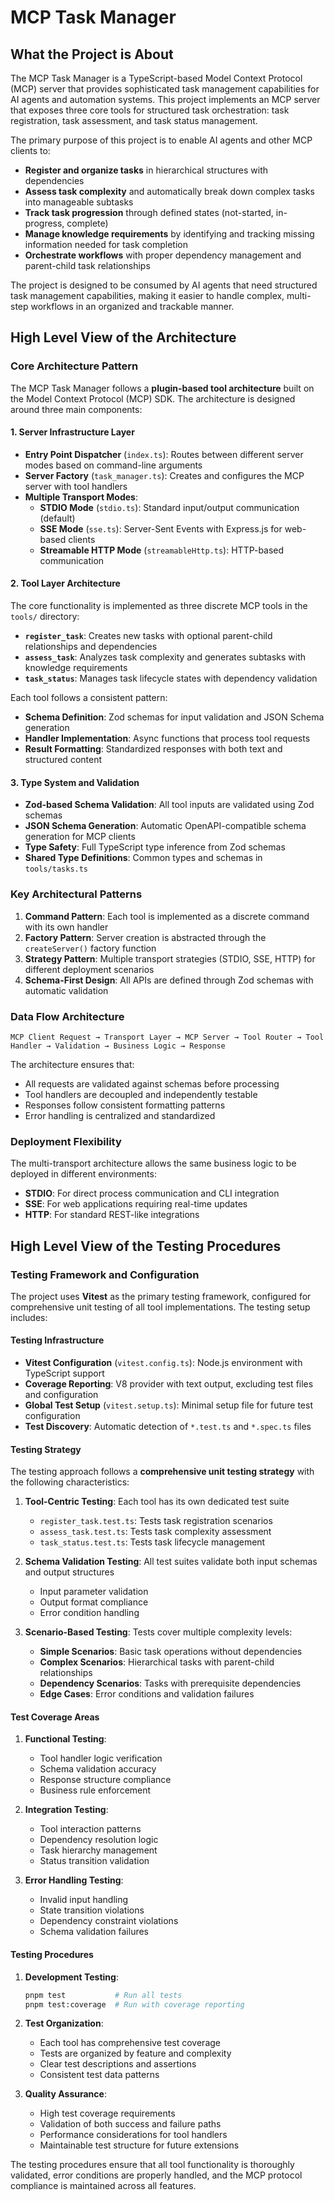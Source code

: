 # MCP Task Manager

## What the Project is About

The MCP Task Manager is a TypeScript-based Model Context Protocol (MCP) server that provides sophisticated task management capabilities for AI agents and automation systems. This project implements an MCP server that exposes three core tools for structured task orchestration: task registration, task assessment, and task status management.

The primary purpose of this project is to enable AI agents and other MCP clients to:

- **Register and organize tasks** in hierarchical structures with dependencies
- **Assess task complexity** and automatically break down complex tasks into manageable subtasks
- **Track task progression** through defined states (not-started, in-progress, complete)
- **Manage knowledge requirements** by identifying and tracking missing information needed for task completion
- **Orchestrate workflows** with proper dependency management and parent-child task relationships

The project is designed to be consumed by AI agents that need structured task management capabilities, making it easier to handle complex, multi-step workflows in an organized and trackable manner.

## High Level View of the Architecture

### Core Architecture Pattern

The MCP Task Manager follows a **plugin-based tool architecture** built on the Model Context Protocol (MCP) SDK. The architecture is designed around three main components:

#### 1. Server Infrastructure Layer
- **Entry Point Dispatcher** (`index.ts`): Routes between different server modes based on command-line arguments
- **Server Factory** (`task_manager.ts`): Creates and configures the MCP server with tool handlers
- **Multiple Transport Modes**:
  - **STDIO Mode** (`stdio.ts`): Standard input/output communication (default)
  - **SSE Mode** (`sse.ts`): Server-Sent Events with Express.js for web-based clients
  - **Streamable HTTP Mode** (`streamableHttp.ts`): HTTP-based communication

#### 2. Tool Layer Architecture
The core functionality is implemented as three discrete MCP tools in the `tools/` directory:

- **`register_task`**: Creates new tasks with optional parent-child relationships and dependencies
- **`assess_task`**: Analyzes task complexity and generates subtasks with knowledge requirements
- **`task_status`**: Manages task lifecycle states with dependency validation

Each tool follows a consistent pattern:
- **Schema Definition**: Zod schemas for input validation and JSON Schema generation
- **Handler Implementation**: Async functions that process tool requests
- **Result Formatting**: Standardized responses with both text and structured content

#### 3. Type System and Validation
- **Zod-based Schema Validation**: All tool inputs are validated using Zod schemas
- **JSON Schema Generation**: Automatic OpenAPI-compatible schema generation for MCP clients
- **Type Safety**: Full TypeScript type inference from Zod schemas
- **Shared Type Definitions**: Common types and schemas in `tools/tasks.ts`

### Key Architectural Patterns

1. **Command Pattern**: Each tool is implemented as a discrete command with its own handler
2. **Factory Pattern**: Server creation is abstracted through the `createServer()` factory function
3. **Strategy Pattern**: Multiple transport strategies (STDIO, SSE, HTTP) for different deployment scenarios
4. **Schema-First Design**: All APIs are defined through Zod schemas with automatic validation

### Data Flow Architecture

```
MCP Client Request → Transport Layer → MCP Server → Tool Router → Tool Handler → Validation → Business Logic → Response
```

The architecture ensures that:
- All requests are validated against schemas before processing
- Tool handlers are decoupled and independently testable
- Responses follow consistent formatting patterns
- Error handling is centralized and standardized

### Deployment Flexibility

The multi-transport architecture allows the same business logic to be deployed in different environments:
- **STDIO**: For direct process communication and CLI integration
- **SSE**: For web applications requiring real-time updates
- **HTTP**: For standard REST-like integrations

## High Level View of the Testing Procedures

### Testing Framework and Configuration

The project uses **Vitest** as the primary testing framework, configured for comprehensive unit testing of all tool implementations. The testing setup includes:

#### Testing Infrastructure
- **Vitest Configuration** (`vitest.config.ts`): Node.js environment with TypeScript support
- **Coverage Reporting**: V8 provider with text output, excluding test files and configuration
- **Global Test Setup** (`vitest.setup.ts`): Minimal setup file for future test configuration
- **Test Discovery**: Automatic detection of `*.test.ts` and `*.spec.ts` files

#### Testing Strategy

The testing approach follows a **comprehensive unit testing strategy** with the following characteristics:

1. **Tool-Centric Testing**: Each tool has its own dedicated test suite
   - `register_task.test.ts`: Tests task registration scenarios
   - `assess_task.test.ts`: Tests task complexity assessment
   - `task_status.test.ts`: Tests task lifecycle management

2. **Schema Validation Testing**: All test suites validate both input schemas and output structures
   - Input parameter validation
   - Output format compliance
   - Error condition handling

3. **Scenario-Based Testing**: Tests cover multiple complexity levels:
   - **Simple Scenarios**: Basic task operations without dependencies
   - **Complex Scenarios**: Hierarchical tasks with parent-child relationships
   - **Dependency Scenarios**: Tasks with prerequisite dependencies
   - **Edge Cases**: Error conditions and validation failures

#### Test Coverage Areas

1. **Functional Testing**:
   - Tool handler logic verification
   - Schema validation accuracy
   - Response structure compliance
   - Business rule enforcement

2. **Integration Testing**:
   - Tool interaction patterns
   - Dependency resolution logic
   - Task hierarchy management
   - Status transition validation

3. **Error Handling Testing**:
   - Invalid input handling
   - State transition violations
   - Dependency constraint violations
   - Schema validation failures

#### Testing Procedures

1. **Development Testing**:
   ```bash
   pnpm test           # Run all tests
   pnpm test:coverage  # Run with coverage reporting
   ```

2. **Test Organization**:
   - Each tool has comprehensive test coverage
   - Tests are organized by feature and complexity
   - Clear test descriptions and assertions
   - Consistent test data patterns

3. **Quality Assurance**:
   - High test coverage requirements
   - Validation of both success and failure paths
   - Performance considerations for tool handlers
   - Maintainable test structure for future extensions

The testing procedures ensure that all tool functionality is thoroughly validated, error conditions are properly handled, and the MCP protocol compliance is maintained across all features.

